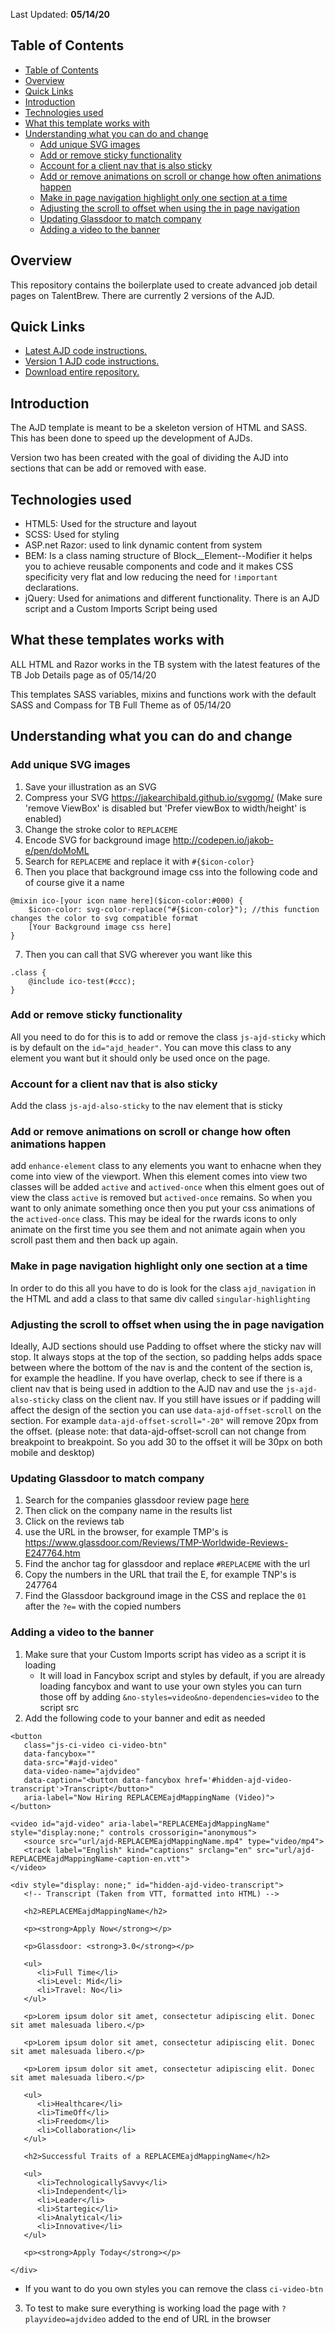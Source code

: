 Last Updated: **05/14/20**


## Table of Contents
- [Table of Contents](#table-of-contents)
- [Overview](#overview)
- [Quick Links](#quick-links)
- [Introduction](#introduction)
- [Technologies used](#technologies-used)
- [What this template works with](#what-this-template-works-with)
- [Understanding what you can do and change](#understanding-what-you-can-do-and-change)
  - [Add unique SVG images](#add-unique-svg-images)
  - [Add or remove sticky functionality](#add-or-remove-sticky-functionality)
  - [Account for a client nav that is also sticky](#account-for-a-client-nav-that-is-also-sticky)
  - [Add or remove animations on scroll or change how often animations happen](#add-or-remove-animations-on-scroll-or-change-how-often-animations-happen)
  - [Make in page navigation highlight only one section at a time](#make-in-page-navigation-highlight-only-one-section-at-a-time)
  - [Adjusting the scroll to offset when using the in page navigation](#adjusting-the-scroll-to-offset-when-using-the-in-page-navigation)
  - [Updating Glassdoor to match company](#updating-glassdoor-to-match-company)
  - [Adding a video to the banner](#adding-a-video-to-the-banner)



## Overview

This repository contains the boilerplate used to create advanced job detail pages on TalentBrew. There are currently 2 versions of the AJD.


## Quick Links

* [Latest AJD code instructions.](https://github.com/tmpworldwide/tb-ajd-template/tree/gh-pages/code/v2)
* [Version 1 AJD code instructions.](https://github.com/tmpworldwide/tb-ajd-template/tree/gh-pages/code/v1)
* [Download entire repository.](https://github.com/dchacon1/tb-ajd-template/archive/gh-pages.zip)


## Introduction

The AJD template is meant to be a skeleton version of HTML and SASS. This has been done to speed up the development of AJDs. 

Version two has been created with the goal of dividing the AJD into sections that can be add or removed with ease.


## Technologies used

* HTML5: Used for the structure and layout
* SCSS: Used for styling
* ASP.net Razor: used to link dynamic content from system
* BEM: Is a class naming structure of Block__Element--Modifier it helps you to achieve reusable components and code and it makes CSS specificity very flat and low reducing the need for `!important` declarations.
* jQuery: Used for animations and different functionality. There is an AJD script and a Custom Imports Script being used


## What these templates works with

ALL HTML and Razor works in the TB system with the latest features of the TB Job Details page as of 05/14/20

This templates SASS variables, mixins and functions work with the default SASS and Compass for TB Full Theme as of 05/14/20



## Understanding what you can do and change

### Add unique SVG images

1. Save your illustration as an SVG
2. Compress your SVG https://jakearchibald.github.io/svgomg/ (Make sure 'remove ViewBox' is disabled but 'Prefer viewBox to width/height' is enabled)
3. Change the stroke color to `REPLACEME`
4. Encode SVG for background image http://codepen.io/jakob-e/pen/doMoML
5. Search for `REPLACEME` and replace it with `#{$icon-color}`
6. Then you place that background image css into the following code and of course give it a name
```
@mixin ico-[your icon name here]($icon-color:#000) {
    $icon-color: svg-color-replace("#{$icon-color}"); //this function changes the color to svg compatible format
    [Your Background image css here]
}
```
7. Then you can call that SVG wherever you want like this
```
.class {
    @include ico-test(#ccc);
}
```

### Add or remove sticky functionality

All you need to do for this is to add or remove the class `js-ajd-sticky` which is by default on the `id="ajd_header"`. You can move this class to any element you want but it should only be used once on the page.

### Account for a client nav that is also sticky

Add the class `js-ajd-also-sticky` to the nav element that is sticky

### Add or remove animations on scroll or change how often animations happen
add `enhance-element` class to any elements you want to enhacne when they come into view of the viewport. When this element comes into view two classes will be added `active` and `actived-once` when this elment goes out of view the class `active` is removed but `actived-once` remains. So when you want to only animate something once then you put your css animations of the `actived-once` class. This may be ideal for the rwards icons to only animate on the first time you see them and not animate again when you scroll past them and then back up again.

### Make in page navigation highlight only one section at a time

In order to do this all you have to do is look for the class `ajd_navigation` in the HTML and add a class to that same div called `singular-highlighting`

### Adjusting the scroll to offset when using the in page navigation

Ideally, AJD sections should use Padding to offset where the sticky nav will stop. It always stops at the top of the section, so padding helps adds space between where the bottom of the nav is and the content of the section is, for example the headline. If you have overlap, check to see if there is a client nav that is being used in addtion to the AJD nav and use the `js-ajd-also-sticky` class on the client nav. If you still have issues or if padding will affect the design of the section you can use `data-ajd-offset-scroll` on the section. For example `data-ajd-offset-scroll="-20"` will remove 20px from the offset. (please note: that data-ajd-offset-scroll can not change from breakpoint to breakpoint. So you add 30 to the offset it will be 30px on both mobile and desktop)

### Updating Glassdoor to match company
1. Search for the companies glassdoor review page [here](https://www.glassdoor.com/Reviews/index.htm)
2. Then click on the company name in the results list
3. Click on the reviews tab
4. use the URL in the browser, for example TMP's is https://www.glassdoor.com/Reviews/TMP-Worldwide-Reviews-E247764.htm
5. Find the anchor tag for glassdoor and replace `#REPLACEME` with the url
6. Copy the numbers in the URL that trail the E, for example TNP's is 247764
7. Find the Glassdoor background image in the CSS and replace the `01` after the `?e=` with the copied numbers

### Adding a video to the banner
1. Make sure that your Custom Imports script has video as a script it is loading
    * It will load in Fancybox script and styles by default, if you are already loading fancybox and want to use your own styles you can turn those off by adding `&no-styles=video&no-dependencies=video` to the script src
2. Add the following code to your banner and edit as needed
```
<button 
   class="js-ci-video ci-video-btn"
   data-fancybox=""
   data-src="#ajd-video"
   data-video-name="ajdvideo" 
   data-caption="<button data-fancybox href='#hidden-ajd-video-transcript'>Transcript</button>"
   aria-label="Now Hiring REPLACEMEajdMappingName (Video)">
</button>

<video id="ajd-video" aria-label="REPLACEMEajdMappingName" style="display:none;" controls crossorigin="anonymous">
   <source src="url/ajd-REPLACEMEajdMappingName.mp4" type="video/mp4">
   <track label="English" kind="captions" srclang="en" src="url/ajd-REPLACEMEajdMappingName-caption-en.vtt">
</video>

<div style="display: none;" id="hidden-ajd-video-transcript">
   <!-- Transcript (Taken from VTT, formatted into HTML) -->

   <h2>REPLACEMEajdMappingName</h2>

   <p><strong>Apply Now</strong></p>

   <p>Glassdoor: <strong>3.0</strong></p>

   <ul>
      <li>Full Time</li>
      <li>Level: Mid</li>
      <li>Travel: No</li>
   </ul>

   <p>Lorem ipsum dolor sit amet, consectetur adipiscing elit. Donec sit amet malesuada libero.</p>

   <p>Lorem ipsum dolor sit amet, consectetur adipiscing elit. Donec sit amet malesuada libero.</p>

   <p>Lorem ipsum dolor sit amet, consectetur adipiscing elit. Donec sit amet malesuada libero.</p>

   <ul>
      <li>Healthcare</li>
      <li>TimeOff</li>
      <li>Freedom</li>
      <li>Collaboration</li>
   </ul>

   <h2>Successful Traits of a REPLACEMEajdMappingName</h2>

   <ul>
      <li>TechnologicallySavvy</li>
      <li>Independent</li>
      <li>Leader</li>
      <li>Startegic</li>
      <li>Analytical</li>
      <li>Innovative</li>
   </ul>

   <p><strong>Apply Today</strong></p>

</div>
```
* If you want to do you own styles you can remove the class `ci-video-btn`
3. To test to make sure everything is working load the page with `?playvideo=ajdvideo` added to the end of URL in the browser